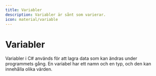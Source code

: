 ```yaml
---
title: Variabler 
description: Variabler är sånt som varierar.
icon: material/variable
---
```

# Variabler

Variabler i C# används för att lagra data som kan ändras under programmets gång. En variabel har ett namn och en typ, och den kan innehålla olika värden.